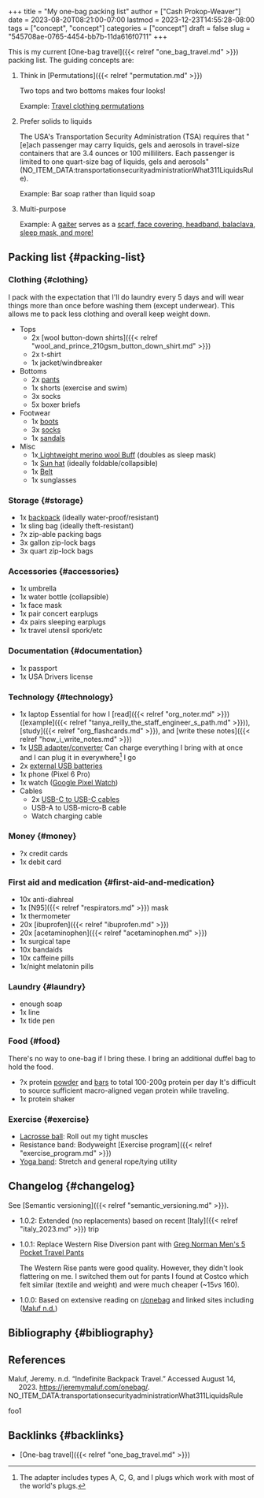 +++
title = "My one-bag packing list"
author = ["Cash Prokop-Weaver"]
date = 2023-08-20T08:21:00-07:00
lastmod = 2023-12-23T14:55:28-08:00
tags = ["concept", "concept"]
categories = ["concept"]
draft = false
slug = "545708ae-0765-4454-bb7b-11da616f0711"
+++

This is my current [One-bag travel]({{< relref "one_bag_travel.md" >}}) packing list. The guiding concepts are:

1.  Think in [Permutations]({{< relref "permutation.md" >}})

    Two tops and two bottoms makes four looks!

    Example: [Travel clothing permutations](/ox-hugo/2023-08-20_08-33-51_9d8tx43oba3b1.jpg)

2.  Prefer solids to liquids

    The USA's Transportation Security Administration (TSA) requires that "[e]ach passenger may carry liquids, gels and aerosols in travel-size containers that are 3.4 ounces or 100 milliliters. Each passenger is limited to one quart-size bag of liquids, gels and aerosols" (NO_ITEM_DATA:transportationsecurityadministrationWhat311LiquidsRule).

    Example: Bar soap rather than liquid soap

3.  Multi-purpose

    Example: A [gaiter](https://amazon.com/dp/B009VU2TQI) serves as a [scarf, face covering, headband, balaclava, sleep mask, and more!](/ox-hugo/2023-08-20_08-46-26_71DjeJf2umS._AC_UX679_.jpg)


## Packing list {#packing-list}


### Clothing {#clothing}

I pack with the expectation that I'll do laundry every 5 days and will wear things more than once before washing them (except underwear). This allows me to pack less clothing and overall keep weight down.

-   Tops
    -   2x [wool button-down shirts]({{< relref "wool_and_prince_210gsm_button_down_shirt.md" >}})
    -   2x t-shirt
    -   1x jacket/windbreaker
-   Bottoms
    -   2x [pants](https://www.costco.com/greg-norman-men%E2%80%99s-5-pocket-travel-pant-.product.100645822.html)
    -   1x shorts (exercise and swim)
    -   3x socks
    -   5x boxer briefs
-   Footwear
    -   1x [boots](https://www.grantstoneshoes.com/products/edward-boot-waxed-tobacco)
    -   3x [socks](https://amazon.com/dp/B093C8FLHH)
    -   1x [sandals](https://amazon.com/dp/B09T2FV8LV)
-   Misc
    -   1x[ Lightweight merino wool Buff](https://amazon.com/dp/B009VU2TQI) (doubles as sleep mask)
    -   1x [Sun hat](https://amazon.com/dp/B005BFZ67G) (ideally foldable/collapsible)
    -   1x [Belt](https://www.narragansettleathers.com/)
    -   1x sunglasses


### Storage {#storage}

-   1x [backpack](https://chromeindustries.com/products/bravo-3-0-backpack) (ideally water-proof/resistant)
-   1x sling bag (ideally theft-resistant)
-   ?x zip-able packing bags
-   3x gallon zip-lock bags
-   3x quart zip-lock bags


### Accessories {#accessories}

-   1x umbrella
-   1x water bottle (collapsible)
-   1x face mask
-   1x pair concert earplugs
-   4x pairs sleeping earplugs
-   1x travel utensil spork/etc


### Documentation {#documentation}

-   1x passport
-   1x USA Drivers license


### Technology {#technology}

-   1x laptop
    Essential for how I [read]({{< relref "org_noter.md" >}}) ([example]({{< relref "tanya_reilly_the_staff_engineer_s_path.md" >}})), [study]({{< relref "org_flashcards.md" >}}), and [write these notes]({{< relref "how_i_write_notes.md" >}})
-   1x [USB adapter/converter](https://amazon.com/dp/B09P13D2H1)
    Can charge everything I bring with at once and I can plug it in everywhere[^fn:1] I go
-   2x [external USB batteries](https://amazon.com/dp/B01CU1EC6Y)
-   1x phone (Pixel 6 Pro)
-   1x watch ([Google Pixel Watch](https://amazon.com/dp/B0BDSGHVMW))
-   Cables
    -   2x [USB-C to USB-C cables](https://amazon.com/dp/B08PVPTNZL)
    -   USB-A to USB-micro-B cable
    -   Watch charging cable


### Money {#money}

-   ?x credit cards
-   1x debit card


### First aid and medication {#first-aid-and-medication}

-   10x anti-diahreal
-   1x [N95]({{< relref "respirators.md" >}}) mask
-   1x thermometer
-   20x [ibuprofen]({{< relref "ibuprofen.md" >}})
-   20x [acetaminophen]({{< relref "acetaminophen.md" >}})
-   1x surgical tape
-   10x bandaids
-   10x caffeine pills
-   1x/night melatonin pills


### Laundry {#laundry}

-   enough soap
-   1x line
-   1x tide pen


### Food {#food}

There's no way to one-bag if I bring these. I bring an additional duffel bag to hold the food.

-   ?x protein [powder](https://us.myprotein.com/sports-nutrition/pea-protein-isolate/10852589.html) and [bars](https://us.misfits.health/collections/protein-bars) to total 100-200g protein per day
    It's difficult to source sufficient macro-aligned vegan protein while traveling.
-   1x protein shaker


### Exercise {#exercise}

-   [Lacrosse ball](https://amazon.com/dp/B079PVQNT3): Roll out my tight muscles
-   Resistance band: Bodyweight [Exercise program]({{< relref "exercise_program.md" >}})
-   [Yoga band](https://amazon.com/dp/B071DG9VX4): Stretch and general rope/tying utility


## Changelog {#changelog}

See [Semantic versioning]({{< relref "semantic_versioning.md" >}}).

-   1.0.2: Extended (no replacements) based on recent [Italy]({{< relref "italy_2023.md" >}}) trip

-   1.0.1: Replace Western Rise Diversion pant with [Greg Norman Men's 5 Pocket Travel Pants](https://www.costco.com/greg-norman-men%E2%80%99s-5-pocket-travel-pant-.product.100645822.html)

    The Western Rise pants were good quality. However, they didn't look flattering on me. I switched them out for pants I found at Costco which felt similar (textile and weight) and were much cheaper (~$15 vs ~$160).

-   1.0.0: Based on extensive reading on [r/onebag](http://reddit.com/r/onebag) and linked sites including (<a href="#citeproc_bib_item_1">Maluf n.d.</a>)


## Bibliography {#bibliography}

## References

<style>.csl-entry{text-indent: -1.5em; margin-left: 1.5em;}</style><div class="csl-bib-body">
  <div class="csl-entry"><a id="citeproc_bib_item_1"></a>Maluf, Jeremy. n.d. “Indefinite Backpack Travel.” Accessed August 14, 2023. <a href="https://jeremymaluf.com/onebag/">https://jeremymaluf.com/onebag/</a>.</div>
  <div class="csl-entry">NO_ITEM_DATA:transportationsecurityadministrationWhat311LiquidsRule</div>
</div>

foo1


## Backlinks {#backlinks}

-   [One-bag travel]({{< relref "one_bag_travel.md" >}})

[^fn:1]: The adapter includes types A, C, G, and I plugs which work with most of the world's plugs.